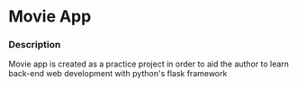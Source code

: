 # Movie App 

### Description
Movie app is created as a practice project in order to aid the author to learn
back-end web development with python's flask framework